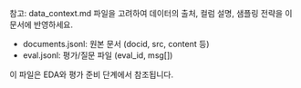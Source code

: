 참고: data_context.md 파일을 고려하여 데이터의 출처, 컬럼 설명, 샘플링 전략을 이 문서에 반영하세요.

- documents.jsonl: 원본 문서 (docid, src, content 등)
- eval.jsonl: 평가/질문 파일 (eval_id, msg[])

이 파일은 EDA와 평가 준비 단계에서 참조됩니다.
